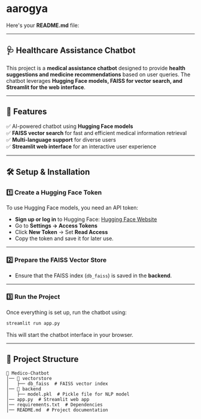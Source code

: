 # aarogya
Here's your **README.md** file:  

---

## **🩺 Healthcare Assistance Chatbot**  

This project is a **medical assistance chatbot** designed to provide **health suggestions and medicine recommendations** based on user queries. The chatbot leverages **Hugging Face models, FAISS for vector search, and Streamlit for the web interface**.  

---

## **🚀 Features**  
✅ AI-powered chatbot using **Hugging Face models**  
✅ **FAISS vector search** for fast and efficient medical information retrieval  
✅ **Multi-language support** for diverse users  
✅ **Streamlit web interface** for an interactive user experience  

---

## **🛠️ Setup & Installation**  

### **1️⃣ Create a Hugging Face Token**  
To use Hugging Face models, you need an API token:  
- **Sign up or log in** to Hugging Face: [Hugging Face Website](https://huggingface.co/join)  
- Go to **Settings → Access Tokens**  
- Click **New Token** → Set **Read Access**  
- Copy the token and save it for later use.  

---

### **2️⃣ Prepare the FAISS Vector Store**  
- Ensure that the FAISS index (`db_faiss`) is saved in the **backend**.  

---

### **3️⃣ Run the Project**  
Once everything is set up, run the chatbot using:  
```bash
streamlit run app.py
```
This will start the chatbot interface in your browser.  

---

## **📂 Project Structure**  
```
📁 Medico-Chatbot
│── 📂 vectorstore
│   ├── db_faiss  # FAISS vector index
│── 📂 backend
│   ├── model.pkl  # Pickle file for NLP model
│── app.py  # Streamlit web app
│── requirements.txt  # Dependencies
│── README.md  # Project documentation

